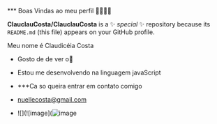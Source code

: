 *** Boas Vindas ao meu perfil 👩‍🎓🧑‍🎓


**ClauclauCosta/ClauclauCosta** is a ✨ _special_ ✨ repository because its `README.md` (this file) appears on your GitHub profile.

Meu nome é Claudicéia Costa
- Gosto de de ver o🌅
- Estou me desenvolvendo na linguagem javaScript
- ***Ca so queira entrar em contato comigo

- nuellecosta@gmail.com

- ![](![image](![image](https://media.tenor.com/gfAyB3I48wcAAAAj/snoopy-abrazo-love.gif)





